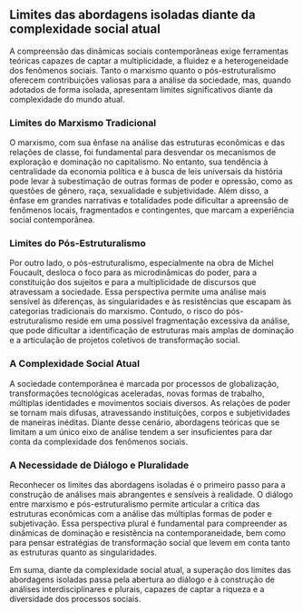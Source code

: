 
## Limites das abordagens isoladas diante da complexidade social atual

A compreensão das dinâmicas sociais contemporâneas exige ferramentas teóricas capazes de captar a multiplicidade, a fluidez e a heterogeneidade dos fenômenos sociais. Tanto o marxismo quanto o pós-estruturalismo oferecem contribuições valiosas para a análise da sociedade, mas, quando adotados de forma isolada, apresentam limites significativos diante da complexidade do mundo atual.

### Limites do Marxismo Tradicional

O marxismo, com sua ênfase na análise das estruturas econômicas e das relações de classe, foi fundamental para desvendar os mecanismos de exploração e dominação no capitalismo. No entanto, sua tendência à centralidade da economia política e à busca de leis universais da história pode levar à subestimação de outras formas de poder e opressão, como as questões de gênero, raça, sexualidade e subjetividade. Além disso, a ênfase em grandes narrativas e totalidades pode dificultar a apreensão de fenômenos locais, fragmentados e contingentes, que marcam a experiência social contemporânea.

### Limites do Pós-Estruturalismo

Por outro lado, o pós-estruturalismo, especialmente na obra de Michel Foucault, desloca o foco para as microdinâmicas do poder, para a constituição dos sujeitos e para a multiplicidade de discursos que atravessam a sociedade. Essa perspectiva permite uma análise mais sensível às diferenças, às singularidades e às resistências que escapam às categorias tradicionais do marxismo. Contudo, o risco do pós-estruturalismo reside em uma possível fragmentação excessiva da análise, que pode dificultar a identificação de estruturas mais amplas de dominação e a articulação de projetos coletivos de transformação social.

### A Complexidade Social Atual

A sociedade contemporânea é marcada por processos de globalização, transformações tecnológicas aceleradas, novas formas de trabalho, múltiplas identidades e movimentos sociais diversos. As relações de poder se tornam mais difusas, atravessando instituições, corpos e subjetividades de maneiras inéditas. Diante desse cenário, abordagens teóricas que se limitam a um único eixo de análise tendem a ser insuficientes para dar conta da complexidade dos fenômenos sociais.

### A Necessidade de Diálogo e Pluralidade

Reconhecer os limites das abordagens isoladas é o primeiro passo para a construção de análises mais abrangentes e sensíveis à realidade. O diálogo entre marxismo e pós-estruturalismo permite articular a crítica das estruturas econômicas com a análise das múltiplas formas de poder e subjetivação. Essa perspectiva plural é fundamental para compreender as dinâmicas de dominação e resistência na contemporaneidade, bem como para pensar estratégias de transformação social que levem em conta tanto as estruturas quanto as singularidades.

Em suma, diante da complexidade social atual, a superação dos limites das abordagens isoladas passa pela abertura ao diálogo e à construção de análises interdisciplinares e plurais, capazes de captar a riqueza e a diversidade dos processos sociais.
```
